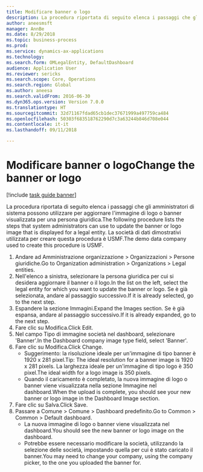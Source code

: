 ```yaml
--- 
title: Modificare banner o logo
description: La procedura riportata di seguito elenca i passaggi che gli amministratori di sistema possono utilizzare per aggiornare l'immagine di logo o banner visualizzata per una persona giuridica.
author: aneesmsft
manager: AnnBe
ms.date: 8/29/2018
ms.topic: business-process
ms.prod: 
ms.service: dynamics-ax-applications
ms.technology: 
ms.search.form: OMLegalEntity, DefaultDashboard
audience: Application User
ms.reviewer: sericks
ms.search.scope: Core, Operations
ms.search.region: Global
ms.author: aneesa
ms.search.validFrom: 2016-06-30
ms.dyn365.ops.version: Version 7.0.0
ms.translationtype: HT
ms.sourcegitcommit: 32d71167fdad65cb1dec37671999a497759ca484
ms.openlocfilehash: 50303f683518762290d7c3a63244b846d708e044
ms.contentlocale: it-it
ms.lasthandoff: 09/11/2018

---
```

# <a name="change-the-banner-or-logo"></a><span data-ttu-id="1d129-103">Modificare banner o logo</span><span class="sxs-lookup"><span data-stu-id="1d129-103">Change the banner or logo</span></span>

[!include [task guide banner](../../includes/task-guide-banner.md)]

<span data-ttu-id="1d129-104">La procedura riportata di seguito elenca i passaggi che gli amministratori di sistema possono utilizzare per aggiornare l'immagine di logo o banner visualizzata per una persona giuridica.</span><span class="sxs-lookup"><span data-stu-id="1d129-104">The following procedure lists the steps that system administrators can use to update the banner or logo image that is displayed for a legal entity.</span></span> <span data-ttu-id="1d129-105">La società di dati dimostrativi utilizzata per creare questa procedura è USMF.</span><span class="sxs-lookup"><span data-stu-id="1d129-105">The demo data company used to create this procedure is USMF.</span></span>

1. <span data-ttu-id="1d129-106">Andare ad Amministrazione organizzazione > Organizzazioni > Persone giuridiche.</span><span class="sxs-lookup"><span data-stu-id="1d129-106">Go to Organization administration > Organizations > Legal entities.</span></span>
2. <span data-ttu-id="1d129-107">Nell'elenco a sinistra, selezionare la persona giuridica per cui si desidera aggiornare il banner o il logo.</span><span class="sxs-lookup"><span data-stu-id="1d129-107">In the list on the left, select the legal entity for which you want to update the banner or logo.</span></span> <span data-ttu-id="1d129-108">Se è già selezionata, andare al passaggio successivo.</span><span class="sxs-lookup"><span data-stu-id="1d129-108">If it is already selected, go to the next step.</span></span>
3. <span data-ttu-id="1d129-109">Espandere la sezione Immagini.</span><span class="sxs-lookup"><span data-stu-id="1d129-109">Expand the Images section.</span></span> <span data-ttu-id="1d129-110">Se è già espansa, andare al passaggio successivo.</span><span class="sxs-lookup"><span data-stu-id="1d129-110">If it is already expanded, go to the next step.</span></span>
4. <span data-ttu-id="1d129-111">Fare clic su Modifica.</span><span class="sxs-lookup"><span data-stu-id="1d129-111">Click Edit.</span></span>
5. <span data-ttu-id="1d129-112">Nel campo Tipo di immagine società nel dashboard, selezionare 'Banner'.</span><span class="sxs-lookup"><span data-stu-id="1d129-112">In the Dashboard company image type field, select 'Banner'.</span></span>
6. <span data-ttu-id="1d129-113">Fare clic su Modifica.</span><span class="sxs-lookup"><span data-stu-id="1d129-113">Click Change.</span></span>
    * <span data-ttu-id="1d129-114">Suggerimento: la risoluzione ideale per un'immagine di tipo banner è 1920 x 281 pixel.</span><span class="sxs-lookup"><span data-stu-id="1d129-114">Tip: The ideal resolution for a banner image is 1920 x 281 pixels.</span></span> <span data-ttu-id="1d129-115">La larghezza ideale per un'immagine di tipo logo è 350 pixel.</span><span class="sxs-lookup"><span data-stu-id="1d129-115">The ideal width for a logo image is 350 pixels.</span></span>  
    * <span data-ttu-id="1d129-116">Quando il caricamento è completato, la nuova immagine di logo o banner viene visualizzata nella sezione Immagine nel dashboard.</span><span class="sxs-lookup"><span data-stu-id="1d129-116">When the upload is complete, you should see your new banner or logo image in the Dashboard Image section.</span></span>  
7. <span data-ttu-id="1d129-117">Fare clic su Salva.</span><span class="sxs-lookup"><span data-stu-id="1d129-117">Click Save.</span></span>
8. <span data-ttu-id="1d129-118">Passare a Comune > Comune > Dashboard predefinito.</span><span class="sxs-lookup"><span data-stu-id="1d129-118">Go to Common > Common > Default dashboard.</span></span>
    * <span data-ttu-id="1d129-119">La nuova immagine di logo o banner viene visualizzata nel dashboard.</span><span class="sxs-lookup"><span data-stu-id="1d129-119">You should see the new banner or logo image on the dashboard.</span></span>  
    * <span data-ttu-id="1d129-120">Potrebbe essere necessario modificare la società, utilizzando la selezione delle società, impostando quella per cui è stato caricato il banner.</span><span class="sxs-lookup"><span data-stu-id="1d129-120">You may need to change your company, using the company picker, to the one you uploaded the banner for.</span></span>  


